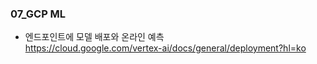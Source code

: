 ### 07_GCP ML

- 엔드포인트에 모델 배포와 온라인 예측 <br>
https://cloud.google.com/vertex-ai/docs/general/deployment?hl=ko
